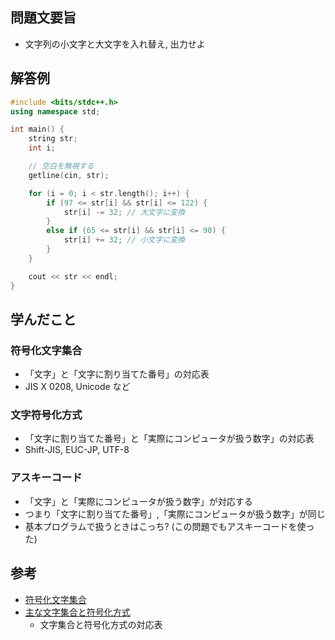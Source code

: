 ## 問題文要旨
- 文字列の小文字と大文字を入れ替え, 出力せよ
## 解答例
```cpp
#include <bits/stdc++.h>
using namespace std;

int main() {
	string str;
	int i;

    // 空白を無視する
	getline(cin, str);

	for (i = 0; i < str.length(); i++) {
		if (97 <= str[i] && str[i] <= 122) {
			str[i] -= 32; // 大文字に変換
		}
		else if (65 <= str[i] && str[i] <= 90) {
			str[i] += 32; // 小文字に変換
		}
	}

	cout << str << endl;
}
```
## 学んだこと
### 符号化文字集合
- 「文字」と「文字に割り当てた番号」の対応表
- JIS X 0208, Unicode など
### 文字符号化方式
- 「文字に割り当てた番号」と「実際にコンピュータが扱う数字」の対応表
- Shift-JIS, EUC-JP, UTF-8
### アスキーコード
- 「文字」と「実際にコンピュータが扱う数字」が対応する
- つまり「文字に割り当てた番号」,「実際にコンピュータが扱う数字」が同じ
- 基本プログラムで扱うときはこっち? (この問題でもアスキーコードを使った)

## 参考
- [符号化文字集合](https://wa3.i-3-i.info/word15291.html)
- [主な文字集合と符号化方式](https://www.tohoho-web.com/ex/charset.html#charset_and_encoding)
    - 文字集合と符号化方式の対応表